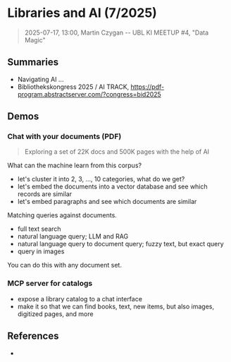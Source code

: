 # Libraries and AI (7/2025)

> 2025-07-17, 13:00, Martin Czygan -- UBL KI MEETUP #4, "Data Magic"

## Summaries

* Navigating AI ...
* Bibliothekskongress 2025 / AI TRACK, https://pdf-program.abstractserver.com/?congress=bid2025

## Demos

### Chat with your documents (PDF)

> Exploring a set of 22K docs and 500K pages with the help of AI

What can the machine learn from this corpus?

* let's cluster it into 2, 3, ..., 10 categories, what do we get?
* let's embed the documents into a vector database and see which records are similar
* let's embed paragraphs and see which documents are similar

Matching queries against documents.

* full text search
* natural language query; LLM and RAG
* natural language query to document query; fuzzy text, but exact query
* query in images

You can do this with any document set.

### MCP server for catalogs

* expose a library catalog to a chat interface
* make it so that we can find books, text, new items, but also images, digitized pages, and more

## References

* [](https://discovery.ucl.ac.uk/id/eprint/10209236/1/Navigating-Artificial-Intelligence-for-Cultural-Heritage-Organisations.pdf)


